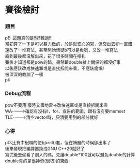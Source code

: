 # 賽後檢討

### 題目
pE: 這題真的是!!好難過!!<br>
當初算了一下是可以暴力做的，於是就安心的寫，但交出去卻一直錯<br>
還改了一堆寫法，甚至開始懷疑b可以是負號，又改一堆寫法<br>
直到最後都沒解出來，花了很多時間在掙扎<br>
賽後才知道都是pow的鍋，果然跟double扯上關係的都沒好事<br>
以後應該改成快速冪或是直接拆開來乘，不應該偷懶!<br>
被深深的教訓了一頓<br>
pI: 

### Debug流程
pow不要用!廢時又很地雷->改快速冪或是直接拆開來乘<br>
WA---->確認有沒有ll，for、宣告的範圍，跟有沒有要memset<br>
TLE---->清空vector時，只清要用到的部分就好<br>

### 心得
pD:比賽中很順的使用ceil()套，但在補題的時候卻出事了<br>
後來發現把編譯器換成GNU C++20就好了<br>
寫完後去偷看了別人的碼，先讓double\*100就可以避免double的計算<br>
double真的是很神奇(很坑)的東西
